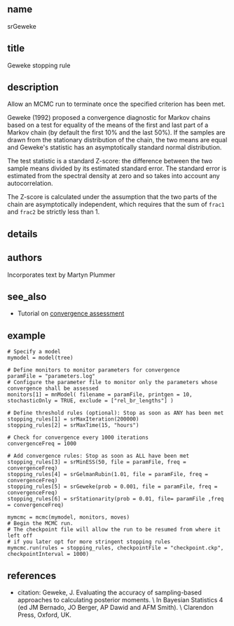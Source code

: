 ## name
srGeweke
## title
Geweke stopping rule

## description
Allow an MCMC run to terminate once the specified criterion has been met.

Geweke (1992) proposed a convergence diagnostic for Markov chains based on a test for equality of the means of the first and last part of a Markov chain (by default the first 10% and the last 50%). If the samples are drawn from the stationary distribution of the chain, the two means are equal and Geweke's statistic has an asymptotically standard normal distribution.

The test statistic is a standard Z-score: the difference between the two sample means divided by its estimated standard error. The standard error is estimated from the spectral density at zero and so takes into account any autocorrelation.

The Z-score is calculated under the assumption that the two parts of the chain are asymptotically independent, which requires that the sum of `frac1` and `frac2` be strictly less than 1.

## details
## authors
Incorporates text by Martyn Plummer

## see_also

- Tutorial on [convergence assessment](https://revbayes.github.io/tutorials/convergence/)

## example
```
# Specify a model
mymodel = model(tree)

# Define monitors to monitor parameters for convergence
paramFile = "parameters.log"
# Configure the parameter file to monitor only the parameters whose convergence shall be assessed
monitors[1] = mnModel( filename = paramFile, printgen = 10, stochasticOnly = TRUE, exclude = ["rel_br_lengths"] )

# Define threshold rules (optional): Stop as soon as ANY has been met
stopping_rules[1] = srMaxIteration(200000)
stopping_rules[2] = srMaxTime(15, "hours")

# Check for convergence every 1000 iterations
convergenceFreq = 1000

# Add convergence rules: Stop as soon as ALL have been met
stopping_rules[3] = srMinESS(50, file = paramFile, freq = convergenceFreq)
stopping_rules[4] = srGelmanRubin(1.01, file = paramFile, freq = convergenceFreq)
stopping_rules[5] = srGeweke(prob = 0.001, file = paramFile, freq = convergenceFreq)
stopping_rules[6] = srStationarity(prob = 0.01, file= paramFile ,freq = convergenceFreq)

mymcmc = mcmc(mymodel, monitors, moves)
# Begin the MCMC run.
# The checkpoint file will allow the run to be resumed from where it left off
# if you later opt for more stringent stopping rules
mymcmc.run(rules = stopping_rules, checkpointFile = "checkpoint.ckp", checkpointInterval = 1000)
```

## references
- citation: Geweke, J. Evaluating the accuracy of sampling-based approaches to calculating posterior moments.
\ In Bayesian Statistics 4 (ed JM Bernado, JO Berger, AP Dawid and AFM Smith). 
\ Clarendon Press, Oxford, UK.

